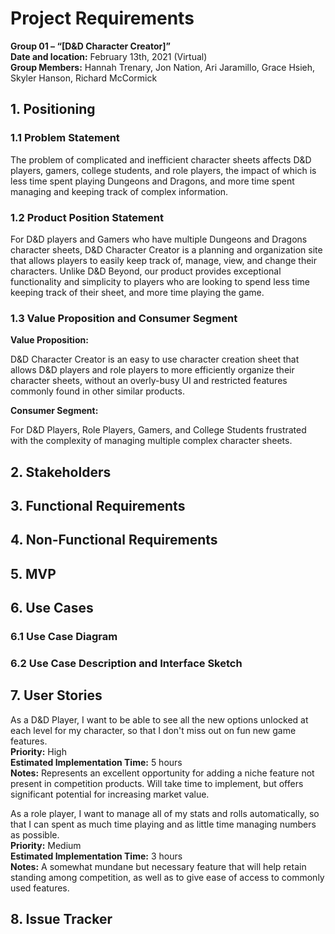 <h1>Project Requirements</h1>
<p><strong>Group 01 – “[D&D Character Creator]”</strong><br>
<strong>Date and location:</strong> February 13th, 2021 (Virtual)<br>
<strong>Group Members:</strong> Hannah Trenary, Jon Nation, Ari Jaramillo, Grace Hsieh, Skyler Hanson, Richard McCormick</p>

<h2>1. Positioning</h2>
<h3>1.1 Problem Statement</h3>
<p>The problem of complicated and inefficient character sheets affects D&D players,
gamers, college students, and role players, the impact of which is less time
spent playing Dungeons and Dragons, and more time spent managing and keeping
track of complex information.</p>

<h3>1.2 Product Position Statement</h3>
<p>For D&D players and Gamers who have multiple Dungeons and Dragons character
sheets, D&D Character Creator is a planning and organization site that allows
players to easily keep track of, manage, view, and change their characters.
Unlike D&D Beyond, our product provides exceptional functionality and simplicity
to players who are looking to spend less time keeping track of their sheet,
and more time playing the game.</p>

<h3>1.3 Value Proposition and Consumer Segment</h3>
<strong>Value Proposition:</strong>
<p>D&D Character Creator is an easy to use character creation sheet that allows
D&D players and role players to more efficiently organize their character sheets,
without an overly-busy UI and restricted features commonly found in other
similar products.</p>

<strong>Consumer Segment:</strong>
<p>For D&D Players, Role Players, Gamers, and College Students frustrated with
the complexity of managing multiple complex character sheets.</p>

<h2>2. Stakeholders</h2>

<h2>3. Functional Requirements</h2>

<h2>4. Non-Functional Requirements</h2>

<h2>5. MVP</h2>

<h2>6. Use Cases</h2>
<h3>6.1 Use Case Diagram</h3>

<h3>6.2 Use Case Description and Interface Sketch</h3>

<h2>7. User Stories</h2>
<p>As a D&D Player, I want to be able to see all the new options unlocked at
each level for my character, so that I don't miss out on fun new game
features.<br>
<strong>Priority:</strong> High<br>
<strong>Estimated Implementation Time:</strong> 5 hours<br>
<strong>Notes:</strong> Represents an excellent opportunity for adding a niche
feature not present in competition products. Will take time to implement,
but offers significant potential for increasing market value.</p>

<p>As a role player, I want to manage all of my stats and rolls automatically,
so that I can spent as much time playing and as little time managing numbers
as possible.<br>
<strong>Priority:</strong> Medium<br>
<strong>Estimated Implementation Time:</strong> 3 hours<br>
<strong>Notes:</strong> A somewhat mundane but necessary feature that will help
retain standing among competition, as well as to give ease of access to commonly
used features.</p>

<h2>8. Issue Tracker</h2>
